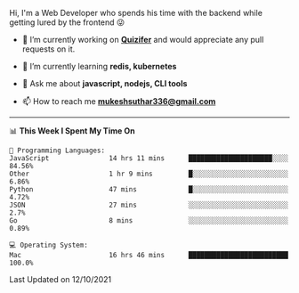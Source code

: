 Hi, I'm a Web Developer who spends his time with the backend while getting lured by the frontend 😜

- 🔭 I’m currently working on **[Quizifer](https://github.com/SutharMukesh/Quizifer/)** and would appreciate any pull requests on it.

- 🌱 I’m currently learning **redis, kubernetes**

- 💬 Ask me about **javascript, nodejs, CLI tools**

- 📫 How to reach me **mukeshsuthar336@gmail.com**

---
<!--START_SECTION:waka-->
📊 **This Week I Spent My Time On** 

```text
💬 Programming Languages: 
JavaScript               14 hrs 11 mins      █████████████████████░░░░   84.56% 
Other                    1 hr 9 mins         █░░░░░░░░░░░░░░░░░░░░░░░░   6.86% 
Python                   47 mins             █░░░░░░░░░░░░░░░░░░░░░░░░   4.72% 
JSON                     27 mins             ░░░░░░░░░░░░░░░░░░░░░░░░░   2.7% 
Go                       8 mins              ░░░░░░░░░░░░░░░░░░░░░░░░░   0.89%

💻 Operating System: 
Mac                      16 hrs 46 mins      █████████████████████████   100.0%

```


 Last Updated on 12/10/2021
<!--END_SECTION:waka-->
